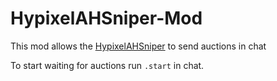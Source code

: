 # HypixelAHSniper-Mod
This mod allows the [HypixelAHSniper](https://github.com/cojored/HypixelAHSniper-Go) to send auctions in chat

To start waiting for auctions run `.start` in chat.
